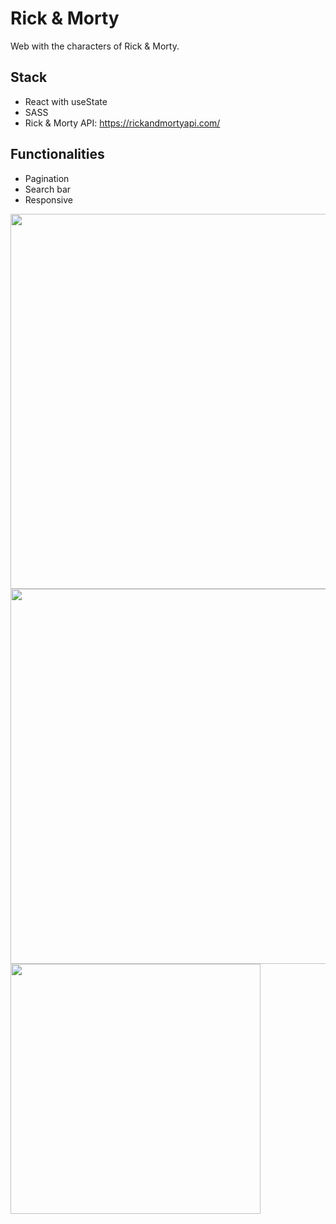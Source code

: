 <h1 align="left"> Rick & Morty </h1>


Web with the characters of Rick & Morty. 


## Stack

* React with useState
* SASS
* Rick & Morty API: https://rickandmortyapi.com/

## Functionalities

* Pagination
* Search bar
* Responsive

<img src="https://user-images.githubusercontent.com/100095345/190011801-a0235a57-0c36-4b85-9bf2-76a8c027670a.png" width="600" />
<img src="https://user-images.githubusercontent.com/100095345/190011826-545e1fce-17c7-4e28-8fcb-91d7bd575c92.png" width="600" />
<img src="https://user-images.githubusercontent.com/100095345/190011833-923c0811-54de-4fa3-98d9-80f4d58b5621.png" width="400" />
